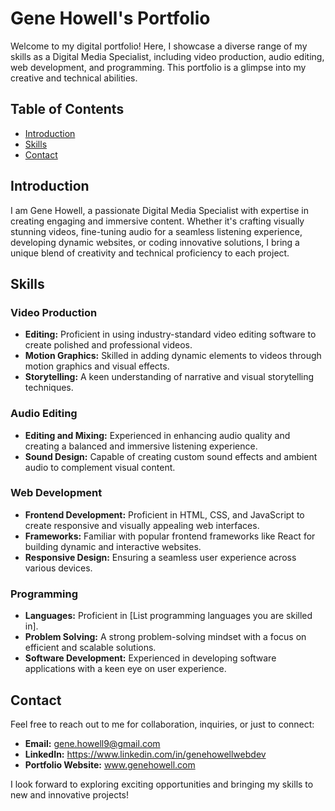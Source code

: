 # Gene Howell's Portfolio

Welcome to my digital portfolio! Here, I showcase a diverse range of my skills as a Digital Media Specialist, including video production, audio editing, web development, and programming. This portfolio is a glimpse into my creative and technical abilities.

## Table of Contents

- [Introduction](#introduction)
- [Skills](#skills)
- [Contact](#contact)

## Introduction

I am Gene Howell, a passionate Digital Media Specialist with expertise in creating engaging and immersive content. Whether it's crafting visually stunning videos, fine-tuning audio for a seamless listening experience, developing dynamic websites, or coding innovative solutions, I bring a unique blend of creativity and technical proficiency to each project.

## Skills

### Video Production

- **Editing:** Proficient in using industry-standard video editing software to create polished and professional videos.
- **Motion Graphics:** Skilled in adding dynamic elements to videos through motion graphics and visual effects.
- **Storytelling:** A keen understanding of narrative and visual storytelling techniques.

### Audio Editing

- **Editing and Mixing:** Experienced in enhancing audio quality and creating a balanced and immersive listening experience.
- **Sound Design:** Capable of creating custom sound effects and ambient audio to complement visual content.

### Web Development

- **Frontend Development:** Proficient in HTML, CSS, and JavaScript to create responsive and visually appealing web interfaces.
- **Frameworks:** Familiar with popular frontend frameworks like React for building dynamic and interactive websites.
- **Responsive Design:** Ensuring a seamless user experience across various devices.

### Programming

- **Languages:** Proficient in [List programming languages you are skilled in].
- **Problem Solving:** A strong problem-solving mindset with a focus on efficient and scalable solutions.
- **Software Development:** Experienced in developing software applications with a keen eye on user experience.

## Contact

Feel free to reach out to me for collaboration, inquiries, or just to connect:

- **Email:** gene.howell9@gmail.com
- **LinkedIn:** https://www.linkedin.com/in/genehowellwebdev
- **Portfolio Website:** www.genehowell.com

I look forward to exploring exciting opportunities and bringing my skills to new and innovative projects!
